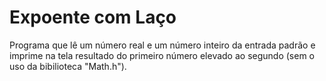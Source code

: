 # Expoente com Laço

Programa que lê um número real e um número inteiro da entrada padrão e imprime na tela resultado do primeiro número elevado ao segundo (sem o uso da bibilioteca "Math.h").
